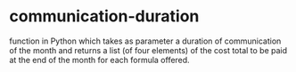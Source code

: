 # communication-duration
function in Python which takes as parameter a duration of communication of the month and returns a list (of four elements) of the cost total to be paid at the end of the month for each formula offered.
